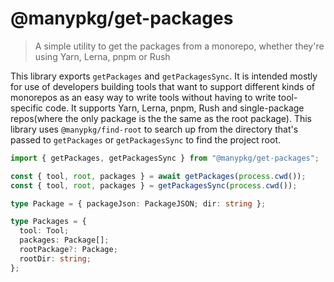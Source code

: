 # @manypkg/get-packages

> A simple utility to get the packages from a monorepo, whether they're using Yarn, Lerna, pnpm or Rush

This library exports `getPackages` and `getPackagesSync`. It is intended mostly for use of developers building tools that want to support different kinds of monorepos as an easy way to write tools without having to write tool-specific code. It supports Yarn, Lerna, pnpm, Rush and single-package repos(where the only package is the the same as the root package). This library uses `@manypkg/find-root` to search up from the directory that's passed to `getPackages` or `getPackagesSync` to find the project root.

```typescript
import { getPackages, getPackagesSync } from "@manypkg/get-packages";

const { tool, root, packages } = await getPackages(process.cwd());
const { tool, root, packages } = getPackagesSync(process.cwd());

type Package = { packageJson: PackageJSON; dir: string };

type Packages = {
  tool: Tool;
  packages: Package[];
  rootPackage?: Package;
  rootDir: string;
};
```
